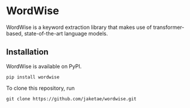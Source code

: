 # WordWise

WordWise is a keyword extraction library that makes use of transformer-based, state-of-the-art language models. 

## Installation

WordWise is available on PyPI.

```
pip install wordwise
```

To clone this repository, run

```
git clone https://github.com/jaketae/wordwise.git
```


